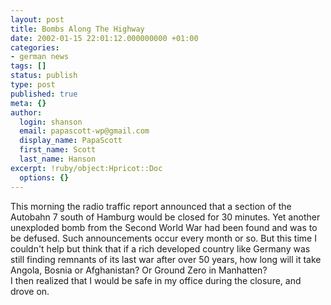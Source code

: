 ```yaml
---
layout: post
title: Bombs Along The Highway
date: 2002-01-15 22:01:12.000000000 +01:00
categories:
- german news
tags: []
status: publish
type: post
published: true
meta: {}
author:
  login: shanson
  email: papascott-wp@gmail.com
  display_name: PapaScott
  first_name: Scott
  last_name: Hanson
excerpt: !ruby/object:Hpricot::Doc
  options: {}
---
```

<p>This morning the radio traffic report announced that a section of the Autobahn 7 south of Hamburg would be closed for 30 minutes. Yet another unexploded bomb from the Second World War had been found and was to be defused. Such announcements occur every month or so. But this time I couldn't help but think that if a rich developed country like Germany was still finding remnants of its last war after over 50 years, how long will it take Angola, Bosnia or Afghanistan? Or Ground Zero in Manhatten?<br />
I then realized that I would be safe in my office during the closure, and drove on.</p>
